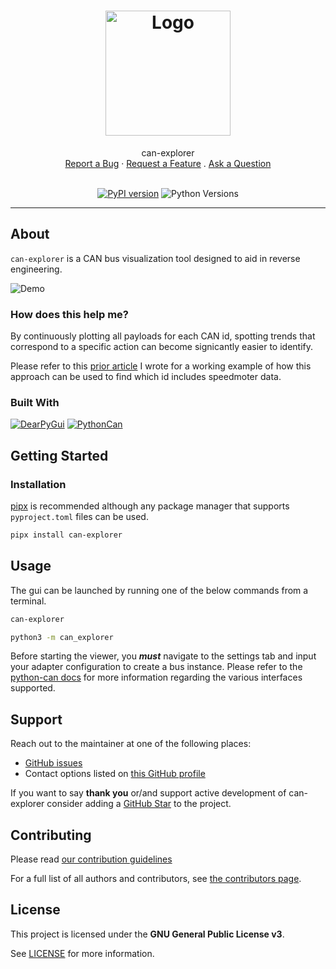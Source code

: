 <h1 align="center">
  <a href="https://github.com/tbruno25/can-explorer">
    <!-- Please provide path to your logo here -->
    <img src="https://github.com/Tbruno25/can-explorer/raw/main/docs/images/logo.png" alt="Logo" width="200" height="200">
  </a>
</h1>

<div align="center">
  can-explorer
  <br />
  <a href="https://github.com/tbruno25/can-explorer/issues/new?assignees=&labels=bug&template=01_BUG_REPORT.md&title=bug%3A+">Report a Bug</a>
  ·
  <a href="https://github.com/tbruno25/can-explorer/issues/new?assignees=&labels=enhancement&template=02_FEATURE_REQUEST.md&title=feature%3A+">Request a Feature</a>
  .
  <a href="https://github.com/tbruno25/can-explorer/issues/new?assignees=&labels=question&template=04_SUPPORT_QUESTION.md&title=support%3A+">Ask a Question</a>
</div>

<div align="center">
<br />


[![PyPI version](https://img.shields.io/pypi/v/can-explorer?color=mediumseagreen)](https://pypi.org/project/can-explorer/)
![Python Versions](https://img.shields.io/pypi/pyversions/can-explorer?color=mediumseagreen)

</div>

---

## About

`can-explorer` is a CAN bus visualization tool designed to aid in reverse engineering.

![Demo](https://github.com/Tbruno25/can-explorer/raw/main/docs/images/demo.gif)

### How does this help me?
By continuously plotting all payloads for each CAN id, spotting trends that correspond to a specific action can become signicantly easier to identify. 

Please refer to this [prior article](https://tbruno25.medium.com/car-hacking-faster-reverse-engineering-using-canopy-be1955843d57) I wrote for a working example of how this approach can be used to find which id includes speedmoter data.


### Built With


[![DearPyGui](https://github.com/Tbruno25/can-explorer/raw/main/docs/images/dearpygui-logo.png)](https://github.com/hoffstadt/DearPyGui)
[![PythonCan](https://github.com/Tbruno25/can-explorer/raw/main/docs/images/pythoncan-logo.png)](https://github.com/hardbyte/python-can)

## Getting Started

### Installation

[pipx](https://pypa.github.io/pipx/) is recommended although any package manager that supports `pyproject.toml` files can be used.

```sh
pipx install can-explorer
``` 

## Usage

The gui can be launched by running one of the below commands from a terminal.
```sh 
can-explorer
``` 

```sh 
python3 -m can_explorer
``` 

Before starting the viewer, you ***must*** navigate to the settings tab and input your adapter configuration to create a bus instance. Please refer to the [python-can docs](https://python-can.readthedocs.io/en/stable/index.html) for more information regarding the various interfaces supported. 


## Support

Reach out to the maintainer at one of the following places:
- [GitHub issues](https://github.com/tbruno25/can-explorer/issues/new?assignees=&labels=question&template=04_SUPPORT_QUESTION.md&title=support%3A+)
- Contact options listed on [this GitHub profile](https://github.com/tbruno25)

If you want to say **thank you** or/and support active development of can-explorer consider adding a [GitHub Star](https://github.com/tbruno25/can-explorer) to the project.


## Contributing

Please read [our contribution guidelines](docs/CONTRIBUTING.md)

For a full list of all authors and contributors, see [the contributors page](https://github.com/tbruno25/can-explorer/contributors).

## License

This project is licensed under the **GNU General Public License v3**.

See [LICENSE](LICENSE) for more information.
